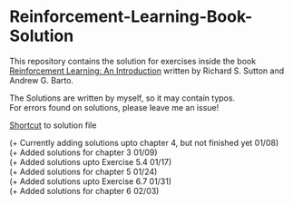 # Reinforcement-Learning-Book-Solution

This repository contains the solution for exercises inside the book  
[Reinforcement Learning: An Introduction](https://web.stanford.edu/class/psych209/Readings/SuttonBartoIPRLBook2ndEd.pdf) written by Richard S. Sutton and Andrew G. Barto.

The Solutions are written by myself, so it may contain typos.  
For errors found on solutions, please leave me an issue!

[Shortcut](https://github.com/jangsus1/Reinforcement-Learning-Book-Solution/blob/main/RL_Solutions.pdf) to solution file


(+ Currently adding solutions upto chapter 4, but not finished yet 01/08)  
(+ Added solutions for chapter 3 01/09)  
(+ Added solutions upto Exercise 5.4 01/17)   
(+ Added solutions for chapter 5 01/24)  
(+ Added solutions upto Exercise 6.7 01/31)   
(+ Added solutions for chapter 6 02/03)   

